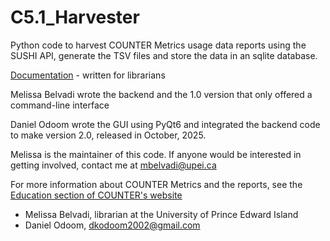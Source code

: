 # C5.1_Harvester
Python code to harvest COUNTER Metrics usage data reports using the SUSHI API, generate the TSV files and store the data in an sqlite database.

[Documentation](docs/README.md) - written for librarians

Melissa Belvadi wrote the backend and the 1.0 version that only offered a command-line interface

Daniel Odoom wrote the GUI using PyQt6 and integrated the backend code to make version 2.0, released in October, 2025.

Melissa is the maintainer of this code. If anyone would be interested in getting involved, contact me at mbelvadi@upei.ca

For more information about COUNTER Metrics and the reports, see the [Education section of COUNTER's website](https://www.countermetrics.org/education/)

- Melissa Belvadi, librarian at the University of Prince Edward Island
- Daniel Odoom, dkodoom2002@gmail.com

